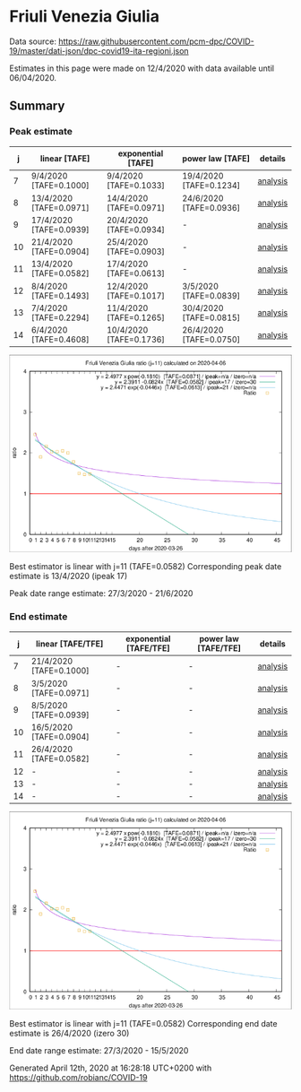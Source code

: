 # Friuli Venezia Giulia


Data source: https://raw.githubusercontent.com/pcm-dpc/COVID-19/master/dati-json/dpc-covid19-ita-regioni.json

Estimates in this page were made on 12/4/2020 with data available until 06/04/2020.


## Summary 

### Peak estimate 
|j|linear [TAFE]|exponential [TAFE]|power law [TAFE]|details|
|---|----|-----------|---------|-------|
|7|9/4/2020 [TAFE=0.1000]|9/4/2020 [TAFE=0.1033]|19/4/2020 [TAFE=0.1234]|[analysis](COVID-19_friuli_venezia_giulia_j7_2020-04-06.md)|
|8|13/4/2020 [TAFE=0.0971]|14/4/2020 [TAFE=0.0971]|24/6/2020 [TAFE=0.0936]|[analysis](COVID-19_friuli_venezia_giulia_j8_2020-04-06.md)|
|9|17/4/2020 [TAFE=0.0939]|20/4/2020 [TAFE=0.0934]|-|[analysis](COVID-19_friuli_venezia_giulia_j9_2020-04-06.md)|
|10|21/4/2020 [TAFE=0.0904]|25/4/2020 [TAFE=0.0903]|-|[analysis](COVID-19_friuli_venezia_giulia_j10_2020-04-06.md)|
|11|13/4/2020 [TAFE=0.0582]|17/4/2020 [TAFE=0.0613]|-|[analysis](COVID-19_friuli_venezia_giulia_j11_2020-04-06.md)|
|12|8/4/2020 [TAFE=0.1493]|12/4/2020 [TAFE=0.1017]|3/5/2020 [TAFE=0.0839]|[analysis](COVID-19_friuli_venezia_giulia_j12_2020-04-06.md)|
|13|7/4/2020 [TAFE=0.2294]|11/4/2020 [TAFE=0.1265]|30/4/2020 [TAFE=0.0815]|[analysis](COVID-19_friuli_venezia_giulia_j13_2020-04-06.md)|
|14|6/4/2020 [TAFE=0.4608]|10/4/2020 [TAFE=0.1736]|26/4/2020 [TAFE=0.0750]|[analysis](COVID-19_friuli_venezia_giulia_j14_2020-04-06.md)|

![best peak estimate](COVID-19_friuli_venezia_giulia_j11_2020-04-06.png)

Best estimator is linear with j=11 (TAFE=0.0582)
Corresponding peak date estimate is 13/4/2020 (ipeak 17)


Peak date range estimate: 27/3/2020 - 21/6/2020

### End estimate 
|j|linear [TAFE/TFE]|exponential [TAFE/TFE]|power law [TAFE/TFE]|details|
|---|----|-----------|---------|-------|
|7|21/4/2020 [TAFE=0.1000]|-|-|[analysis](COVID-19_friuli_venezia_giulia_j7_2020-04-06.md)|
|8|3/5/2020 [TAFE=0.0971]|-|-|[analysis](COVID-19_friuli_venezia_giulia_j8_2020-04-06.md)|
|9|8/5/2020 [TAFE=0.0939]|-|-|[analysis](COVID-19_friuli_venezia_giulia_j9_2020-04-06.md)|
|10|16/5/2020 [TAFE=0.0904]|-|-|[analysis](COVID-19_friuli_venezia_giulia_j10_2020-04-06.md)|
|11|26/4/2020 [TAFE=0.0582]|-|-|[analysis](COVID-19_friuli_venezia_giulia_j11_2020-04-06.md)|
|12|-|-|-|[analysis](COVID-19_friuli_venezia_giulia_j12_2020-04-06.md)|
|13|-|-|-|[analysis](COVID-19_friuli_venezia_giulia_j13_2020-04-06.md)|
|14|-|-|-|[analysis](COVID-19_friuli_venezia_giulia_j14_2020-04-06.md)|

![best zero estimate](COVID-19_friuli_venezia_giulia_j11_2020-04-06.png)

Best estimator is linear with j=11 (TAFE=0.0582)
Corresponding end date estimate is 26/4/2020 (izero 30)


End date range estimate: 27/3/2020 - 15/5/2020

Generated April 12th, 2020 at 16:28:18 UTC+0200 with https://github.com/robianc/COVID-19
